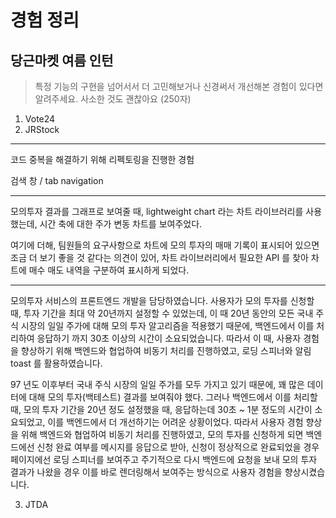 # 경험 정리 

## 당근마켓 여름 인턴 

> 특정 기능의 구현을 넘어서서 더 고민해보거나 신경써서 개선해본 경험이 있다면 알려주세요. 사소한 것도 괜찮아요 (250자)

1. Vote24
2. JRStock 

----

코드 중복을 해결하기 위해 리펙토링을 진행한 경험

검색 창 / tab navigation 



----

모의투자 결과를 그래프로 보여줄 때, lightweight chart 라는 차트 라이브러리를 사용했는데, 시간 축에 대한 주가 변동 차트를 보여주었다. 

여기에 더해, 팀원들의 요구사항으로 차트에 모의 투자의 매매 기록이 표시되어 있으면 조금 더 보기 좋을 것 같다는 의견이 있어, 차트 라이브러리에서 필요한 API 를 찾아 차트에 매수 매도 내역을 구분하여 표시하게 되었다. 





----

모의투자 서비스의 프론트엔드 개발을 담당하였습니다. 사용자가 모의 투자를 신청할 때, 투자 기간을 최대 약 20년까지 설정할 수 있었는데, 이 때 20년 동안의 모든 국내 주식 시장의 일일 주가에 대해 모의 투자 알고리즘을 적용했기 때문에, 백엔드에서 이를 처리하여 응답하기 까지 30초 이상의 시간이 소요되었습니다. 따라서 이 때, 사용자 경험을 향상하기 위해 백엔드와 협업하여 비동기 처리를 진행하였고, 로딩 스피너와 알림 toast 를 활용하였습니다. 

97 년도 이후부터 국내 주식 시장의 일일 주가를 모두 가지고 있기 때문에, 꽤 많은 데이터에 대해 모의 투자(백테스트) 결과를 보여줘야 했다. 그러나 백엔드에서 이를 처리할 때, 모의 투자 기간을 20년 정도 설정했을 때, 응답하는데 30초 ~ 1분 정도의 시간이 소요되었고, 이를 백엔드에서 더 개선하기는 어려운 상황이었다. 따라서 사용자 경험 향상을 위해 백엔드와 협업하여 비동기 처리를 진행하였고, 모의 투자를 신청하게 되면 백엔드에선 신청 완료 여부를 메시지를 응답으로 받아, 신청이 정상적으로 완료되었을 경우 페이지에선 로딩 스피너를 보여주고 주기적으로 다시 백엔드에 요청을 보내 모의 투자 결과가 나왔을 경우 이를 바로 렌더링해서 보여주는 방식으로 사용자 경험을 향상시켰습니다. 



3. JTDA 







